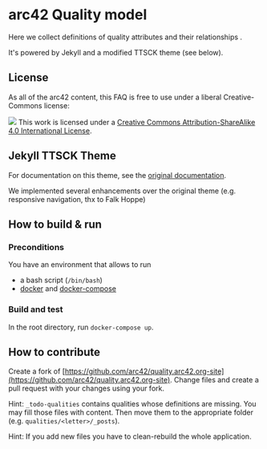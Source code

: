 # arc42 Quality model

Here we collect definitions of quality attributes and their relationships .


It's powered by Jekyll and a modified TTSCK theme (see below).

## License
As all of the arc42 content, this FAQ is free to use under a liberal Creative-Commons
license:

![](https://i.creativecommons.org/l/by-sa/4.0/88x31.png)
This work is licensed under a
[Creative Commons Attribution-ShareAlike 4.0 International License](https://creativecommons.org/licenses/by-sa/4.0/).


## Jekyll TTSCK Theme

For documentation on this theme, see the [original documentation](https://ttskch.github.io/jekyll-ttskch-theme/).

We implemented several enhancements over the original theme (e.g. responsive navigation, thx to Falk Hoppe)

## How to build & run

### Preconditions

You have an environment that allows to run
- a bash script (`/bin/bash`)
- [docker](https://docs.docker.com/build/building/context/) and [docker-compose](https://docs.docker.com/compose/)

### Build and test

In the root directory, run `docker-compose up`.



## How to contribute

Create a fork of [https://github.com/arc42/quality.arc42.org-site](https://github.com/arc42/quality.arc42.org-site). Change files and create a pull request with your changes using your fork.

Hint: `_todo-qualities` contains qualities whose definitions are missing. You may fill those files with content. Then move them to the appropriate folder (e.g. `qualities/<letter>/_posts`).

Hint: If you add new files you have to clean-rebuild the whole application.
